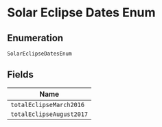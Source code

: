 
# Solar Eclipse Dates Enum

## Enumeration

`SolarEclipseDatesEnum`

## Fields

| Name |
|  --- |
| `totalEclipseMarch2016` |
| `totalEclipseAugust2017` |

